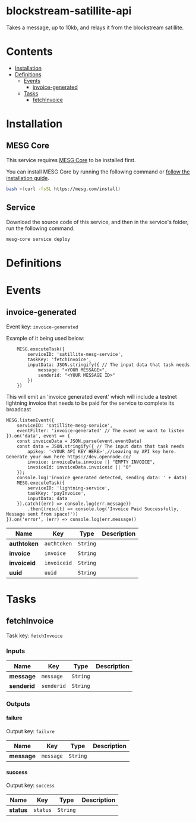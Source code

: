 # blockstream-satillite-api

Takes a message, up to 10kb, and relays it from the blockstream satillite.

# Contents

- [Installation](#Installation)
- [Definitions](#Definitions)
  - [Events](#Events)
    - [invoice-generated](#invoice-generated)
  - [Tasks](#Tasks)
    - [fetchInvoice](#fetchinvoice)

# Installation

## MESG Core

This service requires [MESG Core](https://github.com/mesg-foundation/core) to be installed first.

You can install MESG Core by running the following command or [follow the installation guide](https://docs.mesg.com/guide/start-here/installation.html).

```bash
bash <(curl -fsSL https://mesg.com/install)
```

## Service

Download the source code of this service, and then in the service's folder, run the following command:
```bash
mesg-core service deploy
```

# Definitions

# Events

## invoice-generated

Event key: `invoice-generated`

Example of it being used below:
```
    MESG.executeTask({
        serviceID: 'satillite-mesg-service',
        taskKey: 'fetchInvoice',
        inputData: JSON.stringify({ // The input data that task needs
            message: "<YOUR MESSAGE>",
            senderid: "<YOUR MESSAGE ID>"
        })
    })
```
This will emit an 'invoice generated event' which will include a testnet lightning invoice that needs to be paid for the service to complete its broadcast
```
MESG.listenEvent({
    serviceID: 'satillite-mesg-service',
    eventFilter: 'invoice-generated' // The event we want to listen
}).on('data', event => {
    const invoiceData = JSON.parse(event.eventData)
    const data = JSON.stringify({ // The input data that task needs
        apikey: '<YOUR API KEY HERE>',//Leaving my API key here. Generate your own here https://dev.opennode.co/
        invoice: invoiceData.invoice || "EMPTY INVOICE",
        invoiceId: invoiceData.invoiceid || "0"
    });
    console.log('invoice generated detected, sending data: ' + data)
    MESG.executeTask({
        serviceID: 'lightning-service',
        taskKey: 'payInvoice',
        inputData: data
    }).catch((err) => console.log(err.message))
        .then((result) => console.log('Invoice Paid Successfully, Message sent from space!'))
}).on('error', (err) => console.log(err.message))

```
| **Name** | **Key** | **Type** | **Description** |
| --- | --- | --- | --- |
| **authtoken** | `authtoken` | `String` |  |
| **invoice** | `invoice` | `String` |  |
| **invoiceid** | `invoiceid` | `String` |  |
| **uuid** | `uuid` | `String` |  |

# Tasks

## fetchInvoice

Task key: `fetchInvoice`



### Inputs

| **Name** | **Key** | **Type** | **Description** |
| --- | --- | --- | --- |
| **message** | `message` | `String` |  |
| **senderid** | `senderid` | `String` |  |

### Outputs

#### failure

Output key: `failure`



| **Name** | **Key** | **Type** | **Description** |
| --- | --- | --- | --- |
| **message** | `message` | `String` |  |

#### success

Output key: `success`



| **Name** | **Key** | **Type** | **Description** |
| --- | --- | --- | --- |
| **status** | `status` | `String` |  |


